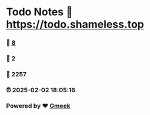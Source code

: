 # Todo Notes :link: https://todo.shameless.top 
### :page_facing_up: [8](https://todo.shameless.top/tag.html) 
### :speech_balloon: 2 
### :hibiscus: 2257 
### :alarm_clock: 2025-02-02 18:05:16 
### Powered by :heart: [Gmeek](https://github.com/Meekdai/Gmeek)
